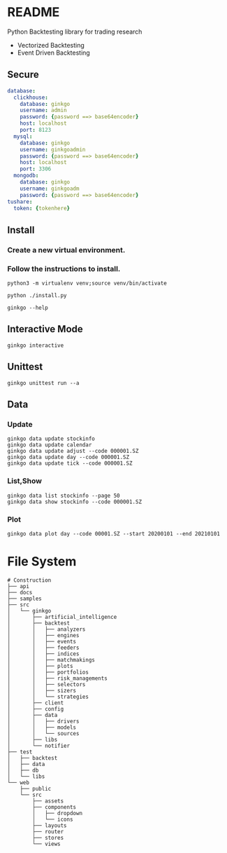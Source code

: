 # README
Python Backtesting library for trading research
- Vectorized Backtesting
- Event Driven Backtesting


## Secure
``` yaml
database:
  clickhouse:
    database: ginkgo
    username: admin
    password: {password ==> base64encoder}
    host: localhost
    port: 8123
  mysql:
    database: ginkgo
    username: ginkgoadmin
    password: {password ==> base64encoder}
    host: localhost
    port: 3306
  mongodb:
    database: ginkgo
    username: ginkgoadm
    password: {password ==> base64encoder}
tushare:
  token: {tokenhere}
```

## Install
### Create a new virtual environment.
### Follow the instructions to install.

``` shell
python3 -m virtualenv venv;source venv/bin/activate

python ./install.py
```


``` shell
ginkgo --help
```

## Interactive Mode
``` shell
ginkgo interactive
```

## Unittest
``` shell
ginkgo unittest run --a
```

## Data

### Update
``` shell
ginkgo data update stockinfo
ginkgo data update calendar
ginkgo data update adjust --code 000001.SZ
ginkgo data update day --code 000001.SZ
ginkgo data update tick --code 000001.SZ
```

### List,Show
``` shell
ginkgo data list stockinfo --page 50
ginkgo data show stockinfo --code 000001.SZ
```

### Plot
``` shell
ginkgo data plot day --code 00001.SZ --start 20200101 --end 20210101
```

# File System

``` plaintest
# Construction
├── api
├── docs
├── samples
├── src
│   └── ginkgo
│       ├── artificial_intelligence
│       ├── backtest
│       │   ├── analyzers
│       │   ├── engines
│       │   ├── events
│       │   ├── feeders
│       │   ├── indices
│       │   ├── matchmakings
│       │   ├── plots
│       │   ├── portfolios
│       │   ├── risk_managements
│       │   ├── selectors
│       │   ├── sizers
│       │   └── strategies
│       ├── client
│       ├── config
│       ├── data
│       │   ├── drivers
│       │   ├── models
│       │   └── sources
│       ├── libs
│       └── notifier
├── test
│   ├── backtest
│   ├── data
│   ├── db
│   └── libs
└── web
    ├── public
    └── src
        ├── assets
        ├── components
        │   ├── dropdown
        │   └── icons
        ├── layouts
        ├── router
        ├── stores
        └── views

```
